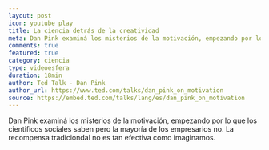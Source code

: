 ```yaml
---
layout: post
icon: youtube play
title: La ciencia detrás de la creatividad
meta: Dan Pink examiná los misterios de la motivación, empezando por lo que los cientificos sociales saben pero la mayoría de los empresarios no. La recompensa tradiciondal no es tan efectiva como imaginamos.
comments: true
featured: true
category: ciencia
type: videoesfera
duration: 18min
author: Ted Talk - Dan Pink
author_url: https://www.ted.com/talks/dan_pink_on_motivation
source: https://embed.ted.com/talks/lang/es/dan_pink_on_motivation
---
```


<p>
	Dan Pink examiná los misterios de la motivación, empezando por lo que los cientificos sociales saben pero la mayoría de los empresarios no. La recompensa tradiciondal no es tan efectiva como imaginamos.
</p>
